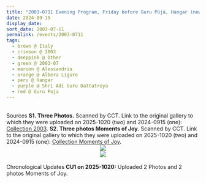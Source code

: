 ```yaml
---
title: "2003-0711 Evening Program, Friday before Guru Pūjā, Hangar (now Nirmal Temple), Albera Ligure, Alessandria, Italy"
date: 2024-09-15
display_date: 
sort_date: 2003-07-11
permalink: /events/2003-0711
tags:
  - brown @ Italy
  - crimson @ 2003
  - deeppink @ Other
  - green @ 2003-07
  - maroon @ Alessandria
  - orange @ Albera Ligure
  - peru @ Hangar
  - purple @ Shri Adi Guru Dattatreya
  - red @ Guru Puja
---
```


<br>

<wave-list>
  <list-title color="DarkSeaGreen" width="40">Sources</list-title>
  <list-item color="BlanchedAlmond" width="280"><b>S1. Three Photos.</b> Scanned by CCT. Link to the original gallery to which they were uploaded on 2025-1020 (two) and 2024-0915 (one): <a href="https://eternalmoments.smugmug.com/Collections/Rosalyn-Anne-Tildesly-Collection/2003/">Collection 2003</a>.</list-item>
  <list-item color="Lavender" width="280"><b>S2. Three photos Moments of Joy.</b> Scanned by CCT. Link to the original gallery to which they were uploaded on 2025-1020 (two) and 2024-0915 (one): <a href="https://eternalmoments.smugmug.com/Collections/Rosalyn-Anne-Tildesly-Collection/Moments-of-Joy"> Collection Moments of Joy</a>.</list-item>  
</wave-list>

<div style="text-align: center"><img src="https://pub-bcc3cbe9b1e94ba1ac28915f7a3900fa.r2.dev/2003-0711_Evening_Program_Friday_before_Guru_Puja_Hangar_(now_Nirmal_Temple)_Albera_Ligure_Alessandria_Italy_01_(from_tif)_(Photo_credit_Rosalyn_Anne_Tildesley).jpg" /></div>

<div style="text-align: center"><img src="https://pub-bcc3cbe9b1e94ba1ac28915f7a3900fa.r2.dev/2003-0711_Evening_Program_Friday_before_Guru_Puja_Hangar_(now_Nirmal_Temple)_Albera_Ligure_Alessandria_Italy_00_(from_tif)_(Photo_credit_Rosalyn_Anne_Tildesley).jpg" /></div>

<br>

<wave-list>
  <list-title color="DarkSeaGreen" width="110">Chronological Updates</list-title>
  <list-item color="BlanchedAlmond"  width="280"><b>CU1 on 2025-1020:</b> Uploaded 2 Photos and 2 photos Moments of Joy.</list-item>
</wave-list>